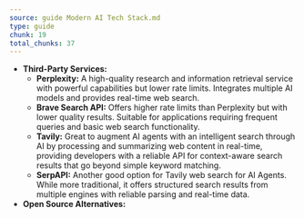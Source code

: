 ```yaml
---
source: guide Modern AI Tech Stack.md
type: guide
chunk: 19
total_chunks: 37
---
```


* **Third-Party Services:**
    * **Perplexity:** A high-quality research and information retrieval service with powerful capabilities but lower rate limits. Integrates multiple AI models and provides real-time web search.
    * **Brave Search API:** Offers higher rate limits than Perplexity but with lower quality results. Suitable for applications requiring frequent queries and basic web search functionality.
    * **Tavily:** Great to augment AI agents with an intelligent search through AI by processing and summarizing web content in real-time, providing developers with a reliable API for context-aware search results that go beyond simple keyword matching.
    * **SerpAPI:** Another good option for Tavily web search for AI Agents. While more traditional, it offers structured search results from multiple engines with reliable parsing and real-time data.
* **Open Source Alternatives:**